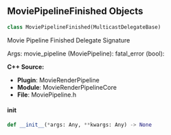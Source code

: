 ## MoviePipelineFinished Objects

```python
class MoviePipelineFinished(MulticastDelegateBase)
```

Movie Pipeline Finished  Delegate Signature

Args:
    movie_pipeline (MoviePipeline): 
    fatal_error (bool):

**C++ Source:**

- **Plugin**: MovieRenderPipeline
- **Module**: MovieRenderPipelineCore
- **File**: MoviePipeline.h

<a id="unreal.MoviePipelineFinished.__init__"></a>

#### __init__

```python
def __init__(*args: Any, **kwargs: Any) -> None
```

<a id="unreal.MoviePipelineHttpResponseRecieved"></a>